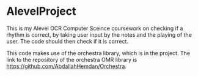 # AlevelProject
This is my Alevel OCR Computer Sceince coursework on checking if a rhythm is correct, by taking user input by the notes and the playing of the user.
The code should then check if it is correct.

This code makes use of the orchestra library, which is in the project. The link to the repository of the orchestra OMR library is https://github.com/AbdallahHemdan/Orchestra. 